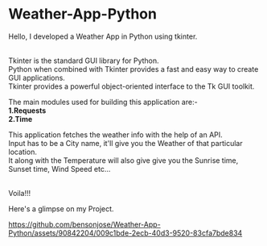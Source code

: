 # Weather-App-Python<br>

Hello, I developed a Weather App in Python using tkinter.<br>
<br>

Tkinter is the standard GUI library for Python.<br> Python when combined with Tkinter provides a fast and easy way to create GUI applications.<br> Tkinter provides a powerful object-oriented interface to the Tk GUI toolkit.<br>

The main modules used for building this application are:-<br>**1.Requests<br>2.Time**<br>


This application fetches the weather info with the help of an API.<br>
Input has to be a City name, it'll give you the Weather of that particular location.<br>
It along with the Temperature will also give give you the Sunrise time, Sunset time, Wind Speed etc...<br>
<br>


Voila!!!



Here's a glimpse on my Project.<br>




https://github.com/bensonjose/Weather-App-Python/assets/90842204/009c1bde-2ecb-40d3-9520-83cfa7bde834



